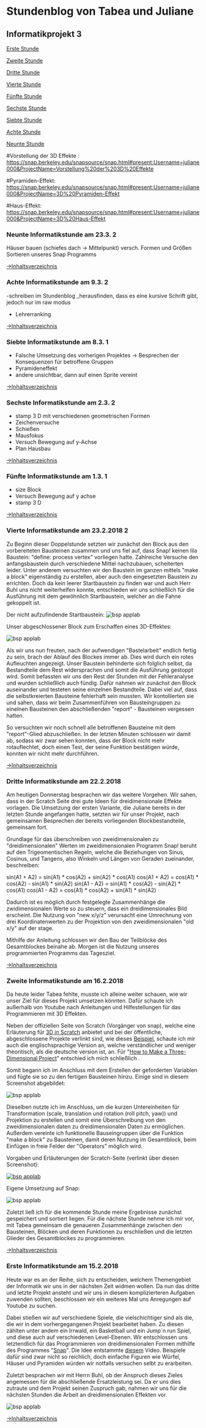 # <a name="Inhaltsverzeichnis"></a> Stundenblog von Tabea und Juliane

## Informatikprojekt 3


[Erste Stunde](#eins)

[Zweite Stunde](#zwei)

[Dritte Stunde](#drei)

[Vierte Stunde](#vier)

[Fünfte Stunde](#fünf)

[Sechste Stunde](#sechs)

[Siebte Stunde](#sieben)

[Achte Stunde](#acht)

[Neunte Stunde](#neun)


#Vorstellung der 3D Effekte : https://snap.berkeley.edu/snapsource/snap.html#present:Username=juliane000&ProjectName=Vorstellung%20der%203D%20Effekte

#Pyramiden-Effekt: 
https://snap.berkeley.edu/snapsource/snap.html#present:Username=juliane000&ProjectName=3D%20Pyramiden-Effekt

#Haus-Effekt: 
https://snap.berkeley.edu/snapsource/snap.html#present:Username=juliane000&ProjectName=3D%20Haus-Effekt





### <a name="neun"></a>Neunte Informatikstunde am 23.3. 2
Häuser bauen (schiefes dach -> Mittelpunkt) versch. Formen und Größen
Sortieren unseres Snap Programms

[→Inhaltsverzeichnis](#Inhaltsverzeichnis)


### <a name="acht"></a>Achte Informatikstunde am 9.3. 2
-schreiben im Stundenblog
_herausfinden, dass es eine kursive Schrift gibt, jedoch nur im raw modus
- Lehrerranking

[→Inhaltsverzeichnis](#Inhaltsverzeichnis)


### <a name="sieben"></a>Siebte Informatikstunde am 8.3. 1
- Falsche Umsetzung des vorherigen Projektes
-> Besprechen der Konsequenzen für betroffene Gruppen  
- Pyramideneffekt
- andere unsichtbar, dann auf einen Sprite vereint

[→Inhaltsverzeichnis](#Inhaltsverzeichnis)


### <a name="sechs"></a>Sechste Informatikstunde am 2.3. 2
- stamp 3 D mit verschiedenen geometrischen Formen
- Zeichenversuche
- Schießen
- Mausfokus
- Versuch Bewegung auf y-Achse
- Plan Hausbau

[→Inhaltsverzeichnis](#Inhaltsverzeichnis)


### <a name="fünf"></a>Fünfte Informatikstunde am 1.3. 1


- size Block
- Versuch Bewegung auf y achse
- stamp 3 D

[→Inhaltsverzeichnis](#Inhaltsverzeichnis)

### <a name="vier"></a>Vierte Informatikstunde am 23.2.2018 2

Zu Beginn dieser Doppelstunde setzten wir zunächst den Block aus den vorbereiteten Bausteinen zusammen und uns fiel auf, dass Snap! keinen lila Baustein: "define: process vertex" vorliegen hatte. Zahlreiche Versuche den anfangsbaustein durch verschiedene Mittel nachzubauen, scheiterten leider. Unter anderem versuchten wir den Baustein im ganzen mittels "make a block" eigenständig zu erstellen, aber auch den eingesetzten Baustein zu errichten. Doch da kein leerer Startbaustein zu finden war und auch Herr Buhl uns nicht weiterhelfen konnte, entschieden wir uns schließlich für die Ausführung mit dem gewöhnlich Startbaustein, welcher an die Fahne gekoppelt ist. 

Der nicht aufzufindende Startbaustein:
![bsp applab](https://raw.githubusercontent.com/Tabea000/3.Informatikprojekt-Stundenblog/master/Bildverzeichnis/define%20process%20vertex.png?raw=true "Variablen")

Unser abgeschlossener Block zum Erschaffen eines 3D-Effektes:

![bsp applab](https://raw.githubusercontent.com/Tabea000/3.Informatikprojekt-Stundenblog/master/Bildverzeichnis/23.2..png?raw=true "Variablen")

Als wir uns nun freuten, nach der aufwendigen "Bastelarbeit" endlich fertig zu sein, brach der Ablauf des Blockes immer ab. Dies wird durch ein rotes Aufleuchten angezeigt. Unser Baustein behinderte sich folglich selbst, da Bestandteile dem Rest widersprachen und somit die Ausführung gestoppt wird. Somit befassten wir uns den Rest der Stunden mit der Fehleranalyse und wurden schließlich auch fündig. Dafür nahmen wir zunächst den Block auseinander und testeten seine einzelnen Bestandteile. Dabei viel auf, dass die selbstkreierten Bausteine fehlerhaft sein mussten. Wir kontollierten sie und sahen, dass wir beim Zusammenführen von Bausteingruppen zu einelnen Bausteinen den abschließenden "report" - Bausteinen vergessen hatten. 

So versuchten wir noch schnell alle betroffenen Bausteine mit dem "report"-Glied abzuschließen. In der letzten Minuten schlossen wir damit ab, sodass wir zwar sehen konnten, dass der Block nicht mehr rotauflechtet, doch einen Test, der seine Funktion bestätigen würde, konnten wir nicht mehr durchführen.


[→Inhaltsverzeichnis](#Inhaltsverzeichnis)


### <a name="drei"></a>Dritte Informatikstunde am 22.2.2018 

Am heutigen Donnerstag besprachen wir das weitere Vorgehen. Wir sahen, dass in der Scratch Seite drei gute Ideen für dreidimensionale Effekte vorlagen. Die Umsetzung der ersten Variante, die Juliane bereits in der letzten Stunde angefangen hatte, setzten wir für unser Projekt, nach gemeinsamen Besprechen der bereits vorliegenden Blockbestandteile, gemeinsam fort. 
 
Grundlage für das überschreiben von zweidimensionalen zu "dreidimensionalen" Werten im zweidimensionalen Programm Snap! beruht auf den Trigeomentischen Regeln, welche die Beziehungen von Sinus, Cosinus, und Tangens, also Winkeln und Längen von Geraden zueinander, beschreiben:

sin(A1 + A2) = sin(A1) * cos(A2) + sin(A2) * cos(A1)
cos(A1 + A2) = cos(A1) * cos(A2) - sin(A1) * sin(A2)
sin(A1 - A2) = sin(A1) * cos(A2) - sin(A2) * cos(A1)
cos(A1 - A2) = cos(A1) * cos(A2) + sin(A1) * sin(A2)

Dadurch ist es möglich durch festgelegte Zusammenhänge die zwidimensionalen Werte so zu steuern, dass ein dreidimensionales Bild erscheint. Die Nutzung von "new x/y/z" verursacht eine Umrechnung von drei Koordinatenwerten zu der Projektion von den zweidimensionalen "old x/y" auf der stage. 

Mithilfe der Anleitung schlossen wir den Bau der Teilblöcke des Gesamtblockes beinahe ab. Morgen ist die Nutzung unseres programmierten Programms das Tagesziel.  



[→Inhaltsverzeichnis](#Inhaltsverzeichnis)


### <a name="zwei"></a>Zweite Informatikstunde am 16.2.2018

Da heute leider Tabea fehlte, musste ich alleine weiter schauen, wie wir unser Ziel für dieses Projekt umsetzen könnten. Dafür schaute ich  außerhalb von Youtube nach Anleitungen und Hilfestellungen für das Programmieren mit 3D Effekten. 

Neben der offiziellen Seite von Scratch (Vorgänger von snap), welche eine Erläuterung für  <a href="https://scratch-dach.info/wiki/3D in Scratch">3D in Scratch</a> anbietet und bei der öffentliche, abgeschlossene Projekte verlinkt sind, wie dieses <a href="https://scratch.mit.edu/projects/47766/#editor">Beispiel</a>, schaute ich mir auch die englischsprachige Version an, welche verständlicher und weniger theoritisch, als die deutsche version ist, an. Für "<a href="https://wiki.scratch.mit.edu/wiki/How_to_Make_a_Three-Dimensional_Project">How to Make a Three-Dimensional Project</a>" entschied ich mich schließlich .

Somit begann ich im Anschluss mit dem Erstellen der geforderten Variablen und fügte sie so zu den fertigen Bausteinen hinzu. Einige sind in diesem Screenshot abgebildet:

![bsp applab](https://raw.githubusercontent.com/Tabea000/3.Informatikprojekt-Stundenblog/master/Bildverzeichnis/Variablen.png?raw=true "Variablen")


Dieselben nutzte ich im Anschluss, um die kurzen Untereinheiten für Transformation (scale, translation und rotation (roll pitch, yaw)) und Projektion zu erstellen und somit eine Überschreibung von den zweidimensionalen daten zu dreidimensionalen Daten zu ermöglichen. Außerdem vereinte ich funktionelle Bauseingruppen über die Funktion "make a block" zu Bausteinen, damit deren Nutzung im Gesamtblock, beim Einfügen in freie Felder der "Operators" möglich wird.

Vorgaben und Erläuterungen der Scratch-Seite (verlinkt über diesen Screenshot):

<a href="https://en.scratch-wiki.info/wiki/How_to_Make_a_Three-Dimensional_Project">![bsp applab](https://raw.githubusercontent.com/Tabea000/3.Informatikprojekt-Stundenblog/master/Bildverzeichnis/Transformation.png?raw=true "Scratch")</a>

Eigene Umsetzung auf Snap:

![bsp applab](https://raw.githubusercontent.com/Tabea000/3.Informatikprojekt-Stundenblog/master/Bildverzeichnis/16.2..png?raw=true "Variablen")


Zuletzt ließ ich für die kommende Stunde meine Ergebnisse zunächst gespeichert und sortiert liegen. Für die nächste Stunde nehme ich mir vor, mit Tabea gemeinsam die genaueren Zusammenhänge zwischen den Bausteinen, Blöcken und deren Funktionen zu erschließen und die letzten Glieder des Gesamtblockes zu programmieren.
 

[→Inhaltsverzeichnis](#Inhaltsverzeichnis)


### <a name="eins"></a>Erste Informatikstunde am 15.2.2018

Heute war es an der Reihe, sich zu entscheiden, welchem Themengebiet der Informatik wir uns in der nächsten Zeit widmen wollen. Da nun das dritte und letzte Projekt ansteht und wir uns in diesem komplizierteren Aufgaben zuwenden sollten, beschlossen wir ein weiteres Mal uns Anregungen auf Youtube zu suchen.

Dabei stießen wir auf verschiedene Spiele, die vielschichtiger sind als die, die wir in dem vorhergegangenen Projekt bearbeitet haben. Zu diesen zählten unter andem ein Irrwald, ein Basketball und ein Jump´n run Spiel, und diese auch auf verschiedenen Level-Ebenen. Wir entschlossen uns letztendlich für das Programmieren von dreidimensionalen Formen mithilfe des Programmes "<a href="http://snap.berkeley.edu/snapsource/snap.html">Snap</a>". Die Idee entstammte <a href="https://www.youtube.com/watch?v=bTn4S9WyVUc
">diesem</a> Video. Beispiele dafür sind zwar nicht so reichlich, doch einfache Figuren wie Würfel, Häuser und Pyramiden würden wir notfalls versuchen selbt zu erarbeiten.

Zuletzt besprachen wir mit Herrn Buhl, ob der Anspruch dieses Zieles angemessen für die abschließende Ersatzleistung sei. Da er uns dies 
zutraute und dem Projekt seinen Zuspruch gab, nahmen wir uns für die nächsten Stunden die Arbeit an dreidimensionalen Effekten vor.

![bsp applab](https://raw.githubusercontent.com/Tabea000/3.Informatikprojekt-Stundenblog/master/Bildverzeichnis/Beispiel.png?raw=true "Transformation")


[→Inhaltsverzeichnis](#Inhaltsverzeichnis)
